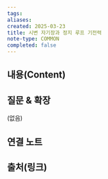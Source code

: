 ```yaml
---
tags:
aliases: 
created: 2025-03-23
title: 시변 자기장과 정지 루프 기전력
note-type: COMMON
completed: false
---
```


## 내용(Content)


## 질문 & 확장

(없음)

## 연결 노트

## 출처(링크)

